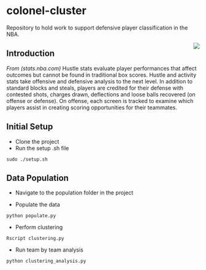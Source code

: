 # colonel-cluster
Repository to hold work to support defensive player classification in the NBA.

<img src="http://vignette3.wikia.nocookie.net/dragon-rap-battles/images/2/2d/Colonel_Sanders.png/revision/latest?cb=20151109181735" align="right" />

## Introduction

*From (stats.nba.com)*
Hustle stats evaluate player performances that affect outcomes but cannot be found in traditional box scores. Hustle and activity stats take offensive and defensive analysis to the next level. In addition to standard blocks and steals, players are credited for their defense with contested shots, charges drawn, deflections and loose balls recovered (on offense or defense). On offense, each screen is tracked to examine which players assist in creating scoring opportunities for their teammates.

## Initial Setup
- Clone the project
- Run the setup .sh file
```
sudo ./setup.sh
```
## Data Population
- Navigate to the population folder in the project

- Populate the data

```
python populate.py
```

- Perform clustering

```
Rscript clustering.py
```

- Run team by team analysis

```
python clustering_analysis.py
```
